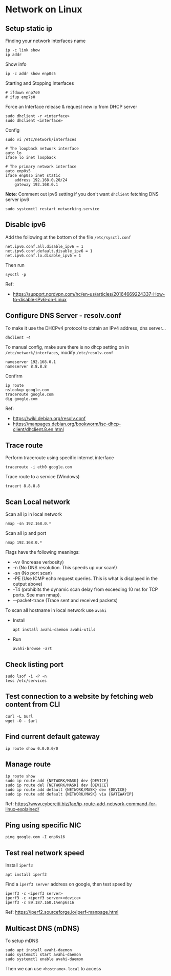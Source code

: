 # Network on Linux

## Setup static ip

Finding your network interfaces name
```
ip -c link show
ip addr
```
Show info
```
ip -c addr show enp0s5
```
Starting and Stopping Interfaces

    # ifdown enp7s0
    # ifup enp7s0

Force an Interface release & request new ip from DHCP server

    sudo dhclient -r <interface>
    sudo dhclient <interface>

Config
```
sudo vi /etc/network/interfaces
```
```
# The loopback network interface
auto lo
iface lo inet loopback

# The primary network interface
auto enp0s5
iface enp0s5 inet static
    address 192.168.0.20/24
    gateway 192.168.0.1
```
**Note**: Comment out ipv6 setting if you don't want `dhclient` fetching DNS server ipv6
```
sudo systemctl restart networking.service
```

## Disable ipv6
 
Add the following at the bottom of the file `/etc/sysctl.conf`

    net.ipv6.conf.all.disable_ipv6 = 1
    net.ipv6.conf.default.disable_ipv6 = 1
    net.ipv6.conf.lo.disable_ipv6 = 1

Then run

    sysctl -p

Ref:
- https://support.nordvpn.com/hc/en-us/articles/20164669224337-How-to-disable-IPv6-on-Linux

## Configure DNS Server - resolv.conf
To make it use the DHCPv4 protocol to obtain an IPv4 address, dns server...

    dhclient -4

To manual config, make sure there is no dhcp setting on in `/etc/network/interfaces`, modify `/etc/resolv.conf`

    nameserver 192.168.0.1
    nameserver 8.8.8.8

Confirm

    ip route
    nslookup google.com
    traceroute google.com
    dig google.com

Ref:
- https://wiki.debian.org/resolv.conf
- https://manpages.debian.org/bookworm/isc-dhcp-client/dhclient.8.en.html
## Trace route
  
Perform traceroute using specific internet interface

    traceroute -i eth0 google.com
Trace route to a service (Windows)

    tracert 8.8.8.8
## Scan Local network

Scan all ip in local network

    nmap -sn 192.168.0.*

Scan all ip and port

    nmap 192.168.0.*

Flags have the following meanings:
- -vv (Increase verbosity)
- -n (No DNS resolution. This speeds up our scan!)
- -sn (No port scan)
- -PE (Use ICMP echo request queries. This is what is displayed in the output above)
- -T4 (prohibits the dynamic scan delay from exceeding 10 ms for TCP ports. See man nmap).
- --packet-trace (Trace sent and received packets)

To scan all hostname in local network use `avahi`

- Install

      apt install avahi-daemon avahi-utils

- Run

      avahi-browse -art

## Check listing port

    sudo lsof -i -P -n
    less /etc/services

## Test connection to a website by fetching web content from CLI

    curl -L $url
    wget -O - $url

## Find current default gateway

    ip route show 0.0.0.0/0

## Manage route

    ip route show
    sudo ip route add {NETWORK/MASK} dev {DEVICE}
    sudo ip route del {NETWORK/MASK} dev {DEVICE}
    sudo ip route add default {NETWORK/MASK} dev {DEVICE}
    sudo ip route add default {NETWORK/MASK} via {GATEWAYIP}

Ref: https://www.cyberciti.biz/faq/ip-route-add-network-command-for-linux-explained/

## Ping using specific NIC

    ping google.com -I enp6s16

## Test real network speed

Install `iperf3`

    apt install iperf3

Find a `iperf3 server` address on google, then test speed by

    iperf3 -c <iperf3 server>
    iperf3 -c <iperf3 server><device>
    iperf3 -c 89.187.160.1%enp6s16

Ref: https://iperf2.sourceforge.io/iperf-manpage.html

## Multicast DNS (mDNS)
To setup mDNS

    sudo apt install avahi-daemon
    sudo systemctl start avahi-daemon
    sudo systemctl enable avahi-daemon

Then we can use `<hostname>.local` to access